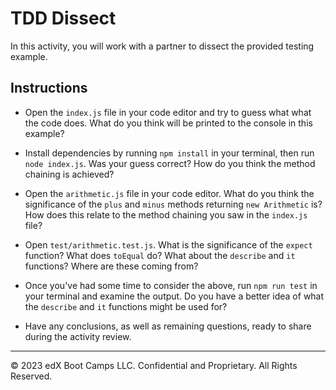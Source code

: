 # TDD Dissect

In this activity, you will work with a partner to dissect the provided testing example.

## Instructions

* Open the `index.js` file in your code editor and try to guess what what the code does. What do you think will be printed to the console in this example?

* Install dependencies by running `npm install` in your terminal, then run `node index.js`. Was your guess correct? How do you think the method chaining is achieved?

* Open the `arithmetic.js` file in your code editor. What do you think the significance of the `plus` and `minus` methods returning `new Arithmetic` is? How does this relate to the method chaining you saw in the `index.js` file?

* Open `test/arithmetic.test.js`. What is the significance of the `expect` function? What does `toEqual` do? What about the `describe` and `it` functions? Where are these coming from?

* Once you've had some time to consider the above, run `npm run test` in your terminal and examine the output. Do you have a better idea of what the `describe` and `it` functions might be used for?

* Have any conclusions, as well as remaining questions, ready to share during the activity review.

---

© 2023 edX Boot Camps LLC. Confidential and Proprietary. All Rights Reserved.
